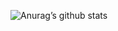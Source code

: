 ![Anurag’s github stats](https://github-readme-stats.vercel.app/api?username=agcanthony&show_icons=true&count_private=true&theme=merko)

